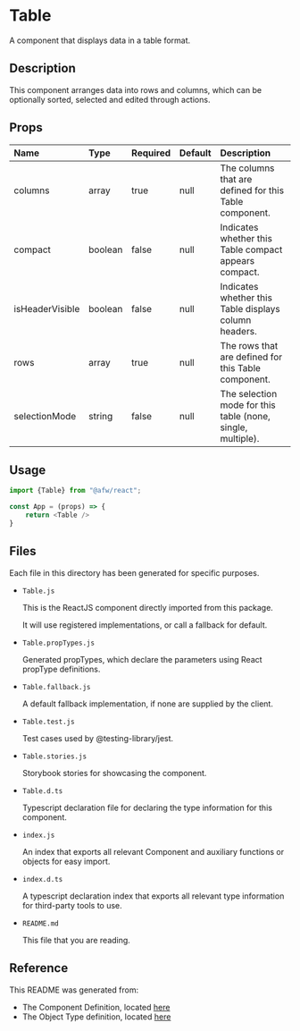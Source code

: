 # Table

A component that displays data in a table format.

## Description
This component arranges data into rows and columns, which can be optionally sorted, selected and edited through actions.

## Props
| Name | Type | Required | Default | Description |
|:----------|:----------|:----|:------------|:------------|
|columns|array|true|null|The columns that are defined for this Table component.|
|compact|boolean|false|null|Indicates whether this Table compact appears compact.|
|isHeaderVisible|boolean|false|null|Indicates whether this Table displays column headers.|
|rows|array|true|null|The rows that are defined for this Table component.|
|selectionMode|string|false|null|The selection mode for this table (none, single, multiple).|

## Usage
```js
import {Table} from "@afw/react";

const App = (props) => {
    return <Table />
}
```

## Files
Each file in this directory has been generated for specific purposes.
 * `Table.js`

   This is the ReactJS component directly imported from this package.

   It will use registered implementations, or call a fallback for default.
 * `Table.propTypes.js`

   Generated propTypes, which declare the parameters using React propType definitions.

 * `Table.fallback.js`

   A default fallback implementation, if none are supplied by the client.

 * `Table.test.js`

   Test cases used by @testing-library/jest.

 * `Table.stories.js`

   Storybook stories for showcasing the component.

 * `Table.d.ts`

   Typescript declaration file for declaring the type information for this component.

 * `index.js`

   An index that exports all relevant Component and auxiliary functions or objects for easy import.

 * `index.d.ts`

   A typescript declaration index that exports all relevant type information for third-party tools to use.

 * `README.md`

   This file that you are reading.

## Reference
This README was generated from:
  * The Component Definition, located [here](/src/afw_components/generate/objects/_AdaptiveLayoutComponentType_/Table.json)
  * The Object Type definition, located [here](/src/afw_components/generate/objects/_AdaptiveObjectType_/_AdaptiveLayoutComponentType_Table.json)

